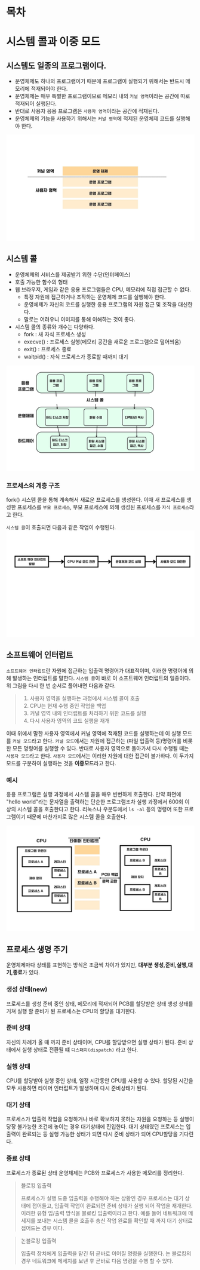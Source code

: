 # 목차


# 시스템 콜과 이중 모드

## 시스템도 일종의 프로그램이다.

- 운영체제도 하나의 프로그램이기 때문에 프로그램이 실행되기 위해서는 반드시 메모리에 적재되어야 한다.
- 운영체제는 매우 특별한 프로그램이므로 메모리 내의 `커널 영역`이라는 공간에 따로 적재되어 실행된다.
- 반대로 사용자 응용 프로그램은 `사용자 영역`이라는 공간에 적재된다.
- 운영체제의 기능을 사용하기 위해서는 `커널 영역`에 적제된 운영체제 코드를 실행해야 한다.

<img src="../image/핵심%20부품.jpg">

## 시스템 콜

- 운영체제의 서비스를 제공받기 위한 수단(인터페이스)
- 호출 가능한 함수의 형태
- 웹 브라우저, 게임과 같은 응용 프로그램들은 CPU, 메모리에 직접 접근할 수 없다.
  - 특정 자원에 접근하거나 조작하는 운영체제 코드를 실행해야 한다.
  - 운영체제가 자신의 코드를 실행한 응용 프로그램의 자원 접근 및 조작을 대신한다.
  - 말로는 어려우니 이미지를 통해 이해하는 것이 좋다.
- 시스템 콜의 종류와 개수는 다양하다.
  - fork : 새 자식 프로세스 생성
  - execve() : 프로세스 실행(메모리 공간을 새로운 프로그램으로 덮어씌움)
  - exit() : 프로세스 종료
  - waitpid() : 자식 프로세스가 종료할 때까지 대기


<img src="../image/SystemCallArchitecture.jpg" alt="">

### 프로세스의 계층 구조
fork() 시스템 콜을 통해 계속해서 새로운 프로세스를 생성한다. 이때 새 프로세스를 생성한 프로세스를 `부모 프로세스`, 부모 프로세스에 의해 생성된 프로세스를 `자식 프로세스`라고 한다.

`시스템 콜`이 호출되면 다음과 같은 작업이 수행된다.
<img src="../image/softwarInterruptProcess.jpg" alt="">

## 소프트웨어 인터럽트
`소프트웨어 인터럽트`란 자원에 접근하는 입출력 명령어가 대표적이며, 이러한 명령어에 의해 발생하는 인터럽트를 말한다.
`시스템 콜`이 바로 이 소프트웨어 인터럽트의 일종이다.위 그림을 다시 한 번 순서로 풀어내면 다음과 같다.

> 1. 사용자 영역을 실행하는 과정에서 시스템 콜이 호출
> 2. CPU는 현재 수행 중인 작업을 백업
> 3. 커널 영역 내의 인터럽트를 처리하기 위한 코드를 실행
> 4. 다시 사용자 영역의 코드 실행을 재개

이때 위에서 말한 사용자 영역에서 커널 영역에 적재된 코드를 실행하는데 이 실행 모드를 `커널 모드`라고 한다.
`커널 모드`에서는 자원에 접근하는 (파일 입출력 등)명령어를 비롯한 모든 명령어를 실행할 수 있다.
반대로 사용자 영역으로 돌아가서 다시 수행될 때는 `사용자 모드`라고 한다.
`사용자 모드`에서는 이러한 자원에 대한 접근이 불가하다.
이 두가지 모드를 구분하여 실행하는 것을 **이중모드**라고 한다.


### 예시

응용 프로그램은 실행 과정에서 시스템 콜을 매우 빈번하게 호출한다.
만약 화면에 "hello world"라는 문자열을 출력하는 단순한 프로그램조차 실행 과정에서 600회 이상의 시스템 콜을 호출한다고 한다.
리눅스나 우분투에서 `ls -al` 등의 명령어 또한 프로그램이기 때문에 마찬가지로 많은 시스템 콜을 호출한다.

<img src="../image/ContextSwitching.jpg" alt="">


## 프로세스 생명 주기

운영체제마다 상태를 표현하는 방식은 조금씩 차이가 있지만, **대부분 생성,준비,실행,대기,종료**가 있다.

### 생성 상태(new)
프로세스를 생성 준비 중인 상태, 메모리에 적재되어 PCB를 할당받은 상태
생성 상태를 거쳐 실행 할 준비가 된 프로세스는 CPU의 할당을 대기한다.

### 준비 상태
자신의 차례가 올 때 까지 준비 상태이며, CPU를 할당받으면 실행 상태가 된다.
준비 상태에서 실행 상태로 전환될 떄 `디스패치(dispatch)` 라고 한다.

### 실행 상태
CPU를 할당받아 실행 중인 상태, 일정 시간동안 CPU를 사용할 수 있다.
할당된 시간을 모두 사용하면 타이머 인터럽트가 발생하며 다시 준비상태가 된다.

### 대기 상태
프로세스가 입출력 작업을 요청하거나 바로 확보하지 못하는 자원을 요청하는 등 실행이 당장 불가능한 조건에 놓이는 경우 대기상태에 진입한다.
대기 상태였던 프로세스는 입출력이 완료되는 등 실행 가능한 상태가 되면 다시 준비 상태가 되어 CPU할당을 기다린다.

### 종료 상태
프로세스가 종료된 상태
운영체제는 PCB와 프로세스가 사용한 메모리를 정리한다.


> 블로킹 입출력
> 
> 프로세스가 실행 도중 입출력을 수행해야 하는 상황인 경우 프로세스는 대기 상태에 접어들고, 입출력 작업이 완료되면 준비 상태가 실행 되어 작업을 재개한다.
> 이러한 유형 입/출력 방식을 블로킹 입출력이라고 한다.
> 예를 들어 네트워크에 메세지를 보내는 시스템 콜을 호출후 송신 작업 완료를 확인할 때 까지 대기 상태로 접어드는 경우 이다.

> 논블로킹 입출력
> 
> 입출력 장치에게 입출력을 맡긴 뒤 곧바로 이어질 명령을 실행한다.
> 논 블로킹의 경우 네트워크에 메세지를 보낸 후 곧바로 다음 명령을 수행 할 수 있다.

